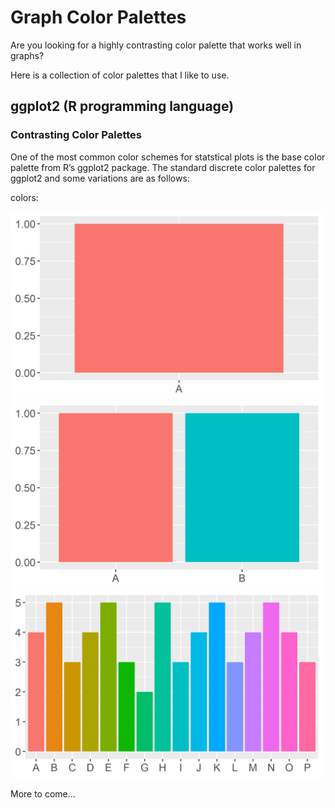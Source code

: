 Graph Color Palettes
====================

Are you looking for a highly contrasting color palette that works well
in graphs?

Here is a collection of color palettes that I like to use.

ggplot2 (R programming language)
--------------------------------

### Contrasting Color Palettes

One of the most common color schemes for statstical plots is the base
color palette from R’s ggplot2 package. The standard discrete color
palettes for ggplot2 and some variations are as follows:

colors:

<img src="ggplotStandard1.png" width=500 height=300/>

<img src="ggplotStandard2.png" width=500 height=300/>

<img src="ggplotStandard10.png" width=500 height=300/>

More to come…
